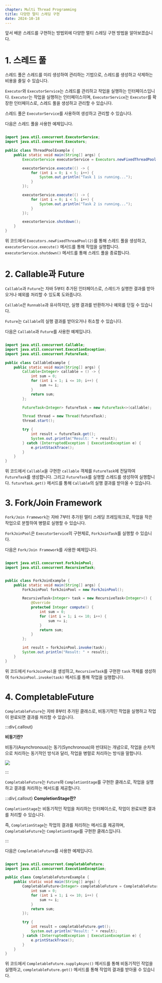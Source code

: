 ```yaml
---
chapter: Multi Thread Programming
title: 다양한 멀티 스레딩 구현
date: 2024-10-18
---
```


앞서 배운 스레드를 구현하는 방법외에 다양한 멀티 스레딩 구현 방법을 알아보겠습니다.

# 1. 스레드 풀

스레드 풀은 스레드를 미리 생성하여 관리하는 기법으로, 스레드를 생성하고 삭제하는 비용을 줄일 수 있습니다.

`Executor`와 `ExecutorService`는 스레드를 관리하고 작업을 실행하는 인터페이스입니다.
`Executor`는 작업을 실행하는 인터페이스이며, `ExecutorService`는 `Executor`를 확장한 인터페이스로, 스레드 풀을 생성하고 관리할 수 있습니다.

스레드 풀은 `ExecutorService`를 사용하여 생성하고 관리할 수 있습니다.

다음은 스레드 풀을 사용한 예제입니다.

```java

import java.util.concurrent.ExecutorService;
import java.util.concurrent.Executors;

public class ThreadPoolExample {
    public static void main(String[] args) {
        ExecutorService executorService = Executors.newFixedThreadPool(2);

        executorService.execute(() -> {
            for (int i = 0; i < 5; i++) {
                System.out.println("Task 1 is running...");
            }
        });

        executorService.execute(() -> {
            for (int i = 0; i < 5; i++) {
                System.out.println("Task 2 is running...");
            }
        });

        executorService.shutdown();
    }
}
```

위 코드에서 `Executors.newFixedThreadPool(2)`를 통해 스레드 풀을 생성하고, `executorService.execute()` 메서드를 통해 작업을 실행합니다.
`executorService.shutdown()` 메서드를 통해 스레드 풀을 종료합니다.

# 2. Callable과 Future

`Callable`과 `Future`는 자바 5부터 추가된 인터페이스로, 스레드가 실행한 결과를 받아오거나 예외를 처리할 수 있도록 도와줍니다.

`Callable`은 `Runnable`과 유사하지만, 실행 결과를 반환하거나 예외를 던질 수 있습니다.

`Future`는 `Callable`의 실행 결과를 받아오거나 취소할 수 있습니다.

다음은 `Callable`과 `Future`를 사용한 예제입니다.

```java

import java.util.concurrent.Callable;
import java.util.concurrent.ExecutionException;
import java.util.concurrent.FutureTask;

public class CallableExample {
    public static void main(String[] args) {
        Callable<Integer> callable = () -> {
            int sum = 0;
            for (int i = 1; i <= 10; i++) {
                sum += i;
            }
            return sum;
        };

        FutureTask<Integer> futureTask = new FutureTask<>(callable);

        Thread thread = new Thread(futureTask);
        thread.start();

        try {
            int result = futureTask.get();
            System.out.println("Result: " + result);
        } catch (InterruptedException | ExecutionException e) {
            e.printStackTrace();
        }
    }
}
```

위 코드에서 `Callable`을 구현한 `callable` 객체를 `FutureTask`에 전달하여 `FutureTask`를 생성합니다. 그리고 `FutureTask`를 실행할 스레드를 생성하여 실행합니다.
`futureTask.get()` 메서드를 통해 `Callable`의 실행 결과를 받아올 수 있습니다.

# 3. Fork/Join Framework

`Fork/Join Framework`는 자바 7부터 추가된 멀티 스레딩 프레임워크로, 작업을 작은 작업으로 분할하여 병렬로 실행할 수 있습니다.

`ForkJoinPool`은 `ExecutorService`의 구현체로, `ForkJoinTask`를 실행할 수 있습니다.

다음은 `Fork/Join Framework`를 사용한 예제입니다.

```java

import java.util.concurrent.ForkJoinPool;
import java.util.concurrent.RecursiveTask;


public class ForkJoinExample {
    public static void main(String[] args) {
        ForkJoinPool forkJoinPool = new ForkJoinPool();

        RecursiveTask<Integer> task = new RecursiveTask<Integer>() {
            @Override
            protected Integer compute() {
                int sum = 0;
                for (int i = 1; i <= 10; i++) {
                    sum += i;
                }
                return sum;
            }
        };

        int result = forkJoinPool.invoke(task);
        System.out.println("Result: " + result);
    }
}
```

위 코드에서 `ForkJoinPool`을 생성하고, `RecursiveTask`를 구현한 `task` 객체를 생성하여 `forkJoinPool.invoke(task)` 메서드를 통해 작업을 실행합니다.

# 4. CompletableFuture

`CompletableFuture`는 자바 8부터 추가된 클래스로, 비동기적인 작업을 실행하고 작업이 완료되면 결과를 처리할 수 있습니다.

:::div{.callout}

**비동기란?**

비동기(Asynchronous)는 동기(Synchronous)와 반대되는 개념으로, 작업을 순차적으로 처리하는 동기적인 방식과 달리, 작업을 병렬로 처리하는 방식을 말합니다.

![](images/essentials-java/chapter18/chapter18.1.png)

:::

`CompletableFuture`는 `Future`와 `CompletionStage`를 구현한 클래스로, 작업을 실행하고 결과를 처리하는 메서드를 제공합니다.

:::div{.callout}
**CompletionStage란?**

`CompletionStage`는 비동기적인 작업을 처리하는 인터페이스로, 작업이 완료되면 결과를 처리할 수 있습니다.

즉, `CompletionStage`는 작업의 결과를 처리하는 메서드를 제공하며, `CompletableFuture`는 `CompletionStage`를 구현한 클래스입니다.

:::

다음은 `CompletableFuture`를 사용한 예제입니다.

```java

import java.util.concurrent.CompletableFuture;
import java.util.concurrent.ExecutionException;

public class CompletableFutureExample {
    public static void main(String[] args) {
        CompletableFuture<Integer> completableFuture = CompletableFuture.supplyAsync(() -> {
            int sum = 0;
            for (int i = 1; i <= 10; i++) {
                sum += i;
            }
            return sum;
        });

        try {
            int result = completableFuture.get();
            System.out.println("Result: " + result);
        } catch (InterruptedException | ExecutionException e) {
            e.printStackTrace();
        }
    }
}
```

위 코드에서 `CompletableFuture.supplyAsync()` 메서드를 통해 비동기적인 작업을 실행하고, `completableFuture.get()` 메서드를 통해 작업의 결과를 받아올 수 있습니다.


